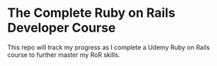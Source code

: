 # The Complete Ruby on Rails Developer Course

This repo will track my progress as I complete a Udemy Ruby on Rails course to further master my RoR skills.
